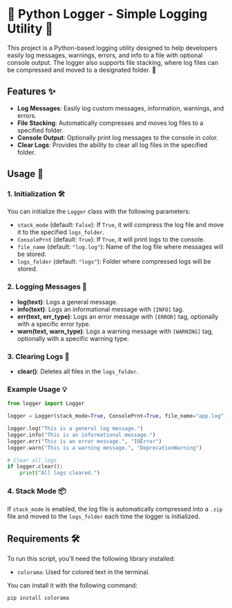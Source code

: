# 📝 Python Logger - Simple Logging Utility 📝

This project is a Python-based logging utility designed to help developers easily log messages, warnings, errors, and info to a file with optional console output. The logger also supports file stacking, where log files can be compressed and moved to a designated folder. 📂

## Features ✨

- **Log Messages**: Easily log custom messages, information, warnings, and errors.
- **File Stacking**: Automatically compresses and moves log files to a specified folder.
- **Console Output**: Optionally print log messages to the console in color.
- **Clear Logs**: Provides the ability to clear all log files in the specified folder.

## Usage 🚀

### 1. Initialization 🛠️

You can initialize the `Logger` class with the following parameters:

- `stack_mode` (default: `False`): If `True`, it will compress the log file and move it to the specified `logs_folder`.
- `ConsolePrnt` (default: `True`): If `True`, it will print logs to the console.
- `file_name` (default: `"log.log"`): Name of the log file where messages will be stored.
- `logs_folder` (default: `"logs"`): Folder where compressed logs will be stored.

### 2. Logging Messages 📜

- **log(text)**: Logs a general message.
- **info(text)**: Logs an informational message with `[INFO]` tag.
- **err(text, err_type)**: Logs an error message with `[ERROR]` tag, optionally with a specific error type.
- **warn(text, warn_type)**: Logs a warning message with `[WARNING]` tag, optionally with a specific warning type.

### 3. Clearing Logs 🧹

- **clear()**: Deletes all files in the `logs_folder`.

### Example Usage 💡

```python
from logger import Logger

logger = Logger(stack_mode=True, ConsolePrnt=True, file_name="app.log", logs_folder="app_logs")

logger.log("This is a general log message.")
logger.info("This is an informational message.")
logger.err("This is an error message.", "IOError")
logger.warn("This is a warning message.", "DeprecationWarning")

# Clear all logs
if logger.clear():
    print("All logs cleared.")
```

### 4. Stack Mode 📦

If `stack_mode` is enabled, the log file is automatically compressed into a `.zip` file and moved to the `logs_folder` each time the logger is initialized.

## Requirements 🛠️

To run this script, you'll need the following library installed:

- `colorama`: Used for colored text in the terminal.

You can install it with the following command:

```bash
pip install colorama
